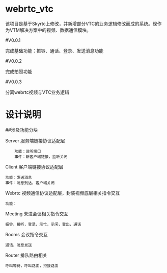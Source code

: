 webrtc_vtc
===================================

该项目是基于Skyrtc上修改，并新增部分VTC的业务逻辑修改而成的系统。现作为VTM解决方案中的视频、数据通信模块。

#V0.0.1

完成基础功能：振铃、通话、登录、发送消息功能

#V0.0.2

完成拍照功能

#V0.0.3

分离webrtc视频与VTC业务逻辑


设计说明
===================================

##涉及功能分块

Server 服务端链接协议适配层	
	
		功能：监听端口
		事件：新客户端链接，监听关闭
	
Client 客户端链接协议适配层

	功能：发送消息
	事件：消息到达，客户端关闭
	
Webrtc 视频通信协议适配层，封装视频底层相关指令交互

	功能： 
	
Meeting 未进会议相关指令交互

	振铃，接听，登录，示忙，示闲，登出，通话
	
Rooms 会议指令交互

	通话，消息发送
	
Router 排队路由相关

	呼叫等待，呼叫路由，拒接路由
